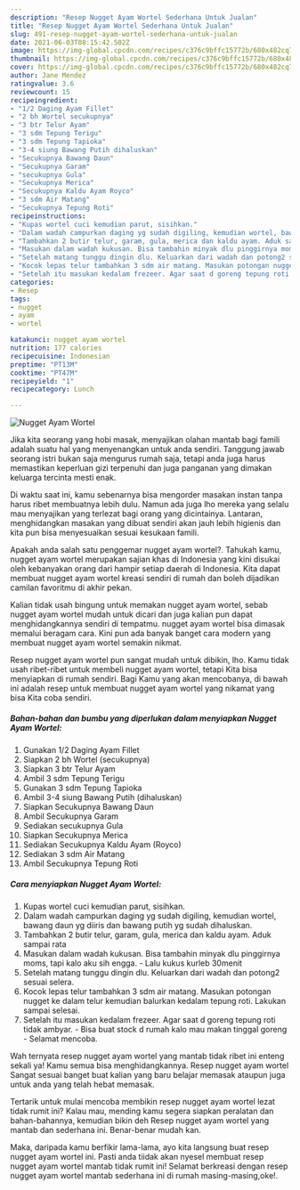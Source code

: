 ```yaml
---
description: "Resep Nugget Ayam Wortel Sederhana Untuk Jualan"
title: "Resep Nugget Ayam Wortel Sederhana Untuk Jualan"
slug: 491-resep-nugget-ayam-wortel-sederhana-untuk-jualan
date: 2021-06-03T08:15:42.502Z
image: https://img-global.cpcdn.com/recipes/c376c9bffc15772b/680x482cq70/nugget-ayam-wortel-foto-resep-utama.jpg
thumbnail: https://img-global.cpcdn.com/recipes/c376c9bffc15772b/680x482cq70/nugget-ayam-wortel-foto-resep-utama.jpg
cover: https://img-global.cpcdn.com/recipes/c376c9bffc15772b/680x482cq70/nugget-ayam-wortel-foto-resep-utama.jpg
author: Jane Mendez
ratingvalue: 3.6
reviewcount: 15
recipeingredient:
- "1/2 Daging Ayam Fillet"
- "2 bh Wortel secukupnya"
- "3 btr Telur Ayam"
- "3 sdm Tepung Terigu"
- "3 sdm Tepung Tapioka"
- "3-4 siung Bawang Putih dihaluskan"
- "Secukupnya Bawang Daun"
- "Secukupnya Garam"
- "secukupnya Gula"
- "Secukupnya Merica"
- "Secukupnya Kaldu Ayam Royco"
- "3 sdm Air Matang"
- "Secukupnya Tepung Roti"
recipeinstructions:
- "Kupas wortel cuci kemudian parut, sisihkan."
- "Dalam wadah campurkan daging yg sudah digiling, kemudian wortel, bawang daun yg diiris dan bawang putih yg sudah dihaluskan."
- "Tambahkan 2 butir telur, garam, gula, merica dan kaldu ayam. Aduk sampai rata"
- "Masukan dalam wadah kukusan. Bisa tambahin minyak dlu pinggirnya moms, tapi kalo aku sih engga. Lalu kukus kurleb 30menit"
- "Setelah matang tunggu dingin dlu. Keluarkan dari wadah dan potong2 sesuai selera."
- "Kocok lepas telur tambahkan 3 sdm air matang. Masukan potongan nugget ke dalam telur kemudian balurkan kedalam tepung roti. Lakukan sampai selesai."
- "Setelah itu masukan kedalam frezeer. Agar saat d goreng tepung roti tidak ambyar.  Bisa buat stock d rumah kalo mau makan tinggal goreng Selamat mencoba."
categories:
- Resep
tags:
- nugget
- ayam
- wortel

katakunci: nugget ayam wortel 
nutrition: 177 calories
recipecuisine: Indonesian
preptime: "PT13M"
cooktime: "PT47M"
recipeyield: "1"
recipecategory: Lunch

---
```



![Nugget Ayam Wortel](https://img-global.cpcdn.com/recipes/c376c9bffc15772b/680x482cq70/nugget-ayam-wortel-foto-resep-utama.jpg)

Jika kita seorang yang hobi masak, menyajikan olahan mantab bagi famili adalah suatu hal yang menyenangkan untuk anda sendiri. Tanggung jawab seorang istri bukan saja mengurus rumah saja, tetapi anda juga harus memastikan keperluan gizi terpenuhi dan juga panganan yang dimakan keluarga tercinta mesti enak.

Di waktu  saat ini, kamu sebenarnya bisa mengorder masakan instan tanpa harus ribet membuatnya lebih dulu. Namun ada juga lho mereka yang selalu mau menyajikan yang terlezat bagi orang yang dicintainya. Lantaran, menghidangkan masakan yang dibuat sendiri akan jauh lebih higienis dan kita pun bisa menyesuaikan sesuai kesukaan famili. 



Apakah anda salah satu penggemar nugget ayam wortel?. Tahukah kamu, nugget ayam wortel merupakan sajian khas di Indonesia yang kini disukai oleh kebanyakan orang dari hampir setiap daerah di Indonesia. Kita dapat membuat nugget ayam wortel kreasi sendiri di rumah dan boleh dijadikan camilan favoritmu di akhir pekan.

Kalian tidak usah bingung untuk memakan nugget ayam wortel, sebab nugget ayam wortel mudah untuk dicari dan juga kalian pun dapat menghidangkannya sendiri di tempatmu. nugget ayam wortel bisa dimasak memalui beragam cara. Kini pun ada banyak banget cara modern yang membuat nugget ayam wortel semakin nikmat.

Resep nugget ayam wortel pun sangat mudah untuk dibikin, lho. Kamu tidak usah ribet-ribet untuk membeli nugget ayam wortel, tetapi Kita bisa menyiapkan di rumah sendiri. Bagi Kamu yang akan mencobanya, di bawah ini adalah resep untuk membuat nugget ayam wortel yang nikamat yang bisa Kita coba sendiri.

<!--inarticleads1-->

##### Bahan-bahan dan bumbu yang diperlukan dalam menyiapkan Nugget Ayam Wortel:

1. Gunakan 1/2 Daging Ayam Fillet
1. Siapkan 2 bh Wortel (secukupnya)
1. Siapkan 3 btr Telur Ayam
1. Ambil 3 sdm Tepung Terigu
1. Gunakan 3 sdm Tepung Tapioka
1. Ambil 3-4 siung Bawang Putih (dihaluskan)
1. Siapkan Secukupnya Bawang Daun
1. Ambil Secukupnya Garam
1. Sediakan secukupnya Gula
1. Siapkan Secukupnya Merica
1. Sediakan Secukupnya Kaldu Ayam (Royco)
1. Sediakan 3 sdm Air Matang
1. Ambil Secukupnya Tepung Roti




<!--inarticleads2-->

##### Cara menyiapkan Nugget Ayam Wortel:

1. Kupas wortel cuci kemudian parut, sisihkan.
1. Dalam wadah campurkan daging yg sudah digiling, kemudian wortel, bawang daun yg diiris dan bawang putih yg sudah dihaluskan.
1. Tambahkan 2 butir telur, garam, gula, merica dan kaldu ayam. Aduk sampai rata
1. Masukan dalam wadah kukusan. Bisa tambahin minyak dlu pinggirnya moms, tapi kalo aku sih engga. - Lalu kukus kurleb 30menit
1. Setelah matang tunggu dingin dlu. Keluarkan dari wadah dan potong2 sesuai selera.
1. Kocok lepas telur tambahkan 3 sdm air matang. Masukan potongan nugget ke dalam telur kemudian balurkan kedalam tepung roti. Lakukan sampai selesai.
1. Setelah itu masukan kedalam frezeer. Agar saat d goreng tepung roti tidak ambyar.  - Bisa buat stock d rumah kalo mau makan tinggal goreng - Selamat mencoba.




Wah ternyata resep nugget ayam wortel yang mantab tidak ribet ini enteng sekali ya! Kamu semua bisa menghidangkannya. Resep nugget ayam wortel Sangat sesuai banget buat kalian yang baru belajar memasak ataupun juga untuk anda yang telah hebat memasak.

Tertarik untuk mulai mencoba membikin resep nugget ayam wortel lezat tidak rumit ini? Kalau mau, mending kamu segera siapkan peralatan dan bahan-bahannya, kemudian bikin deh Resep nugget ayam wortel yang mantab dan sederhana ini. Benar-benar mudah kan. 

Maka, daripada kamu berfikir lama-lama, ayo kita langsung buat resep nugget ayam wortel ini. Pasti anda tiidak akan nyesel membuat resep nugget ayam wortel mantab tidak rumit ini! Selamat berkreasi dengan resep nugget ayam wortel mantab sederhana ini di rumah masing-masing,oke!.

